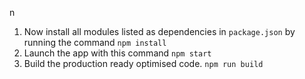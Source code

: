 n
1. Now install all modules listed as dependencies in `package.json` by running the command `npm install`
2. Launch the app with this command `npm start`
3. Build the production ready optimised code. `npm run build`
